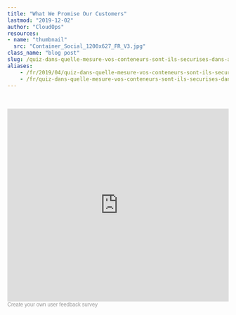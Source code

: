 ```yaml
---
title: "What We Promise Our Customers"
lastmod: "2019-12-02"
author: "CloudOps"
resources:
- name: "thumbnail"
  src: "Container_Social_1200x627_FR_V3.jpg"
class_name: "blog post"
slug: /quiz-dans-quelle-mesure-vos-conteneurs-sont-ils-securises-dans-azure
aliases:
    - /fr/2019/04/quiz-dans-quelle-mesure-vos-conteneurs-sont-ils-securises-dans-azure%E2%80%89/
    - /fr/quiz-dans-quelle-mesure-vos-conteneurs-sont-ils-securises-dans-azure
---
```


<p>&nbsp;</p>
<div class="smcx-widget smcx-embed smcx-show smcx-widget-dark"><div class="smcx-iframe-container" style="max-width: 700px; height: 440px;"><iframe width="100%" height="100%" frameborder="0" allowtransparency="true" src="https://www.surveymonkey.com/r/X6J9Q9Q?embedded=1"></iframe></div><div class="smcx-widget-footer smcx-embed-footer">
<a style="font: 12px Helvetica, sans-serif; color: #999; text-decoration: none;" href="https://www.surveymonkey.com"> Create your own user feedback survey </a>

